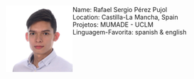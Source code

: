 <img src="foto.jpg" align="left" width="150px"/>
Name: Rafael Sergio Pérez Pujol
<br>
Location: Castilla-La Mancha, Spain
<br>
Projetos: MUMADE - UCLM
<br>
Linguagem-Favorita: spanish & english
